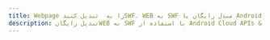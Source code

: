 ---title: Webpage را به  تبدیل کنیدSWF، WEB به SWF مبدل رایگان یا Android SDKdescription: تبدیل رایگانWEB به SWF با استفاده از Android Cloud APIs & SDK همچنین اسناد PDF را در Cloud ایجاد، ویرایش و رندر کنید.---